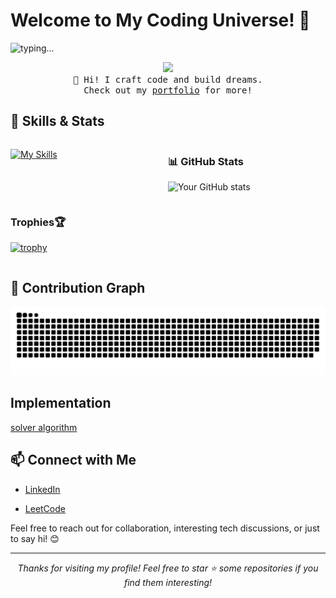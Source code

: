 # Welcome to My Coding Universe! 🚀

![typing...](https://readme-typing-svg.herokuapp.com?font=Fira+Code&weight=500&size=14&duration=3666&pause=2333&color=1677FF&repeat=true&random=false&height=21&lines=I+am+kanhaiya,+a+Passionate+Developer.)

<p align="center">
  <img src="https://github.com/Devasy23.png" width="100px">
  <br>
  <samp>
    👋 Hi! I craft code and build dreams.
    <br>Check out my <a href="https://devasypatel.netlify.app">portfolio</a> for more!
  </samp>
</p>

## 🚀 Skills & Stats

<div style="display: flex; justify-content: space-between;">

<div style="flex: 1;">

[![My Skills](https://skillicons.dev/icons?i=python,html,css,js,react,nextjs,express,nodejs,npm,mysql,mongodb,vscode)](https://skillicons.dev)

</div>

<div style="flex: 1;">

### 📊 GitHub Stats
![Your GitHub stats](https://github-readme-stats.vercel.app/api?username=kanhaiyak23&show_icons=true&theme=radical)

</div>

</div>

<div style="display: flex; justify-content: space-between;">

<div style="flex: 1;">

### Trophies🏆
[![trophy](https://github-profile-trophy.vercel.app/?username=kanhaiyak23&theme=onedark)](https://github.com/ryo-ma/github-profile-trophy)

</div>


</div>

## 🐍 Contribution Graph


<picture>
  <source
    media="(prefers-color-scheme: dark)"
    srcset="https://raw.githubusercontent.com/platane/snk/output/github-contribution-grid-snake-dark.svg"
  />
  <source
    media="(prefers-color-scheme: light)"
    srcset="https://raw.githubusercontent.com/platane/snk/output/github-contribution-grid-snake.svg"
  />
  <img
    alt="github contribution grid snake animation"
    src="https://raw.githubusercontent.com/platane/snk/output/github-contribution-grid-snake.svg"
  />
</picture>


## Implementation

[solver algorithm](./packages/solver/README.md)


## 📫 Connect with Me

<!-- ## 🔗 Let's Connect -->

- [LinkedIn](www.linkedin.com/in/kanhaiya-kumar-56123528a)

- [LeetCode](https://leetcode.com/u/ProgramPro42/)

Feel free to reach out for collaboration, interesting tech discussions, or just to say hi! 😊

---

<p align="center">
  <i>Thanks for visiting my profile! Feel free to star ⭐ some repositories if you find them interesting!</i>
</p>
